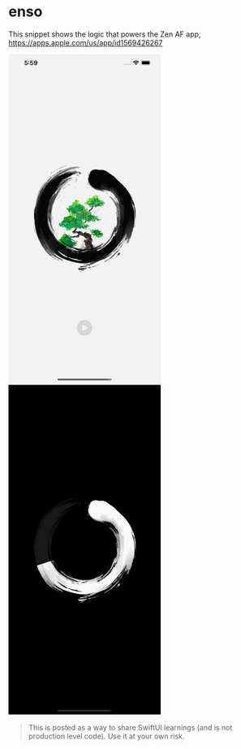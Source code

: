 # enso

This snippet shows the logic that powers the Zen AF app, https://apps.apple.com/us/app/id1569426267

<img src="screenshot.png" width="300"> <img src="focus.png" width="300"> 

> This is posted as a way to share SwiftUI learnings (and is not production level code). Use it at your own risk.
